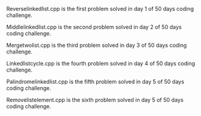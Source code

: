Reverselinkedlist.cpp is the first problem solved in day 1 of 50 days coding challenge.

Middlelinkedlist.cpp is the second problem solved in day 2 of 50 days coding challenge. 

Mergetwolist.cpp is the third problem solved in day 3 of 50 days coding challenge. 

Linkedlistcycle.cpp is the fourth problem solved in day 4 of 50 days coding challenge. 

Palindromelinkedlist.cpp is the fifth problem solved in day 5 of 50 days coding challenge. 

Removelistelement.cpp is the sixth problem solved in day 5 of 50 days coding challenge. 



 
